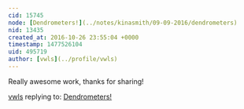 ```yaml
---
cid: 15745
node: [Dendrometers!](../notes/kinasmith/09-09-2016/dendrometers)
nid: 13435
created_at: 2016-10-26 23:55:04 +0000
timestamp: 1477526104
uid: 495719
author: [vwls](../profile/vwls)
---
```


Really awesome work, thanks for sharing!

[vwls](../profile/vwls) replying to: [Dendrometers!](../notes/kinasmith/09-09-2016/dendrometers)

